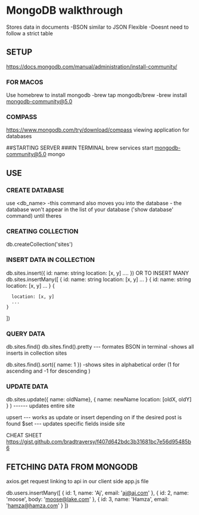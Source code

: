 # MongoDB walkthrough
  Stores data in documents
    -BSON similar to JSON 
  Flexible
   -Doesnt need to follow a strict table

## SETUP

https://docs.mongodb.com/manual/administration/install-community/

### FOR MACOS
  Use homebrew to install mongodb 
   -brew tap mongodb/brew
   -brew install mongodb-community@5.0
### COMPASS

https://www.mongodb.com/try/download/compass
viewing application for databases 


##STARTING SERVER
###IN TERMINAL
  brew services start mongodb-community@5.0
  mongo

## USE
### CREATE DATABASE
  use <db_name>
    -this command also moves you into the database
    - the database won't appear in the list of your database ('show database' command) until theres
### CREATING COLLECTION
  db.createCollection('sites')

### INSERT DATA IN COLLECTION
  db.sites.insert({
    id:
    name: string
    location: [x, y]
    ....
  })
  OR TO INSERT MANY 
  db.sites.insertMany([
    {
      id:
      name: string
      location: [x, y]
      ...
    }
    {
      id:
      name: string
      location: [x, y]
      ...
    }
    {
      
      location: [x, y]
      ...
    }
  ])
### QUERY DATA
  db.sites.find()
  db.sites.find().pretty --- formates BSON in terminal
    -shows all inserts in collection sites
  
  db.sites.find().sort({ name: 1 })
  -shows sites in alphabetical order (1 for ascending and -1 for descending )
  
### UPDATE DATA
  db.sites.update({ name: oldName},
    {
    name: newName
    location: [oldX, oldY]
    }
  ) ------ updates entire site

  upsert --- works as update or insert depending on if the desired post is found
  $set --- updates specific fields inside site

CHEAT SHEET
https://gist.github.com/bradtraversy/f407d642bdc3b31681bc7e56d95485b6  

## FETCHING DATA FROM MONGODB
  axios.get request linking to api in our client side app.js file

  db.users.insertMany([
{
    id: 1,
    name: 'Aj',
    email: 'aj@aj.com'
  },
  {
    id: 2,
    name: 'moose',
    body: 'moose@lake.com'
  },
  {
    id: 3,
    name: 'Hamza',
    email: 'hamza@hamza.com'
  }
])
